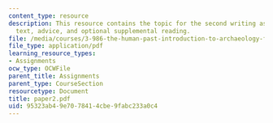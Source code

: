 ```yaml
---
content_type: resource
description: This resource contains the topic for the second writing assignment, reference
  text, advice, and optional supplemental reading.
file: /media/courses/3-986-the-human-past-introduction-to-archaeology-fall-2006/95323ab49e7078414cbe9fabc233a0c4_paper2.pdf
file_type: application/pdf
learning_resource_types:
- Assignments
ocw_type: OCWFile
parent_title: Assignments
parent_type: CourseSection
resourcetype: Document
title: paper2.pdf
uid: 95323ab4-9e70-7841-4cbe-9fabc233a0c4
---
```

